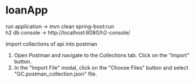 # loanApp

run application -> mvn clean spring-boot:run </br>
h2 db console -> http://localhost:8080/h2-console/ </br>

Import collections of api into postman</br>
1. Open Postman and navigate to the Collections tab. Click on the "Import" button.</br>
2. In the "Import File" modal, click on the "Choose Files" button and select "GC.postman_collection.json" file.

